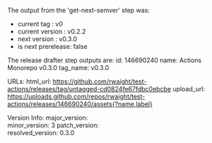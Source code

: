 The output from the 'get-next-semver' step was: 
- current tag       : v0 
- current version   : v0.2.2 
- next version      : v0.3.0 
- is next prerelease: false 

The release drafter step outputs are: 
id: 146690240
name: Actions Monorepo v0.3.0
tag_name: v0.3.0

URLs: 
html_url: https://github.com/rwaight/test-actions/releases/tag/untagged-cd0824fe67fdbc0ebcbe
upload_url: https://uploads.github.com/repos/rwaight/test-actions/releases/146690240/assets{?name,label}

Version Info: 
major_version:  
minor_version: 3 
patch_version:  
resolved_version: 0.3.0 


